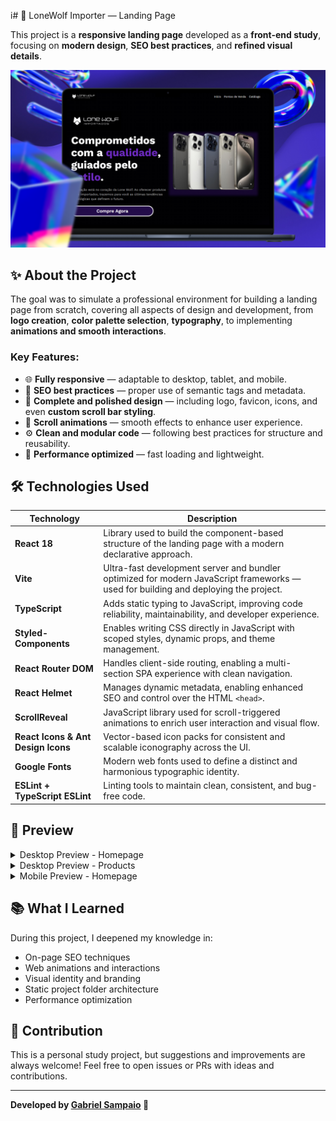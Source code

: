 i# 🐺 LoneWolf Importer — Landing Page

This project is a **responsive landing page** developed as a **front-end study**, focusing on **modern design**, **SEO best practices**, and **refined visual details**.

![Desktop Lonewolf Landing Page](/Desktop.png)

## ✨ About the Project

The goal was to simulate a professional environment for building a landing page from scratch, covering all aspects of design and development, from **logo creation**, **color palette selection**, **typography**, to implementing **animations and smooth interactions**.

### Key Features:

- 🌐 **Fully responsive** — adaptable to desktop, tablet, and mobile.
- 🧠 **SEO best practices** — proper use of semantic tags and metadata.
- 🎨 **Complete and polished design** — including logo, favicon, icons, and even **custom scroll bar styling**.
- 📜 **Scroll animations** — smooth effects to enhance user experience.
- ⚙️ **Clean and modular code** — following best practices for structure and reusability.
- 🚀 **Performance optimized** — fast loading and lightweight.

## 🛠️ Technologies Used

| Technology                         | Description                                                                                                                         |
| ---------------------------------- | ----------------------------------------------------------------------------------------------------------------------------------- |
| **React 18**                       | Library used to build the component-based structure of the landing page with a modern declarative approach.                         |
| **Vite**                           | Ultra-fast development server and bundler optimized for modern JavaScript frameworks — used for building and deploying the project. |
| **TypeScript**                     | Adds static typing to JavaScript, improving code reliability, maintainability, and developer experience.                            |
| **Styled-Components**              | Enables writing CSS directly in JavaScript with scoped styles, dynamic props, and theme management.                                 |
| **React Router DOM**               | Handles client-side routing, enabling a multi-section SPA experience with clean navigation.                                         |
| **React Helmet**                   | Manages dynamic metadata, enabling enhanced SEO and control over the HTML `<head>`.                                                 |
| **ScrollReveal**                   | JavaScript library used for scroll-triggered animations to enrich user interaction and visual flow.                                 |
| **React Icons & Ant Design Icons** | Vector-based icon packs for consistent and scalable iconography across the UI.                                                      |
| **Google Fonts**                   | Modern web fonts used to define a distinct and harmonious typographic identity.                                                     |
| **ESLint + TypeScript ESLint**     | Linting tools to maintain clean, consistent, and bug-free code.                                                                     |

## 📸 Preview

<details>
  <summary>Desktop Preview - Homepage</summary>

![Desktop Lonewolf Landing Page](/Desktop%20Screencapture.png)

</details>

<details>
  <summary>Desktop Preview - Products</summary>

![Desktop Lonewolf Landing Page](/Desktop%20Screencapture%203.png)

</details>

<details>
  <summary>Mobile Preview - Homepage</summary>

![Mobile Lonewolf Landing Page](/Mobile%20Screencapture.png)

</details>

## 📚 What I Learned

During this project, I deepened my knowledge in:

- On-page SEO techniques
- Web animations and interactions
- Visual identity and branding
- Static project folder architecture
- Performance optimization

## 📌 Contribution

This is a personal study project, but suggestions and improvements are always welcome! Feel free to open issues or PRs with ideas and contributions.

---

**Developed by [Gabriel Sampaio](https://github.com/sampaiogabriel) 🚀**
